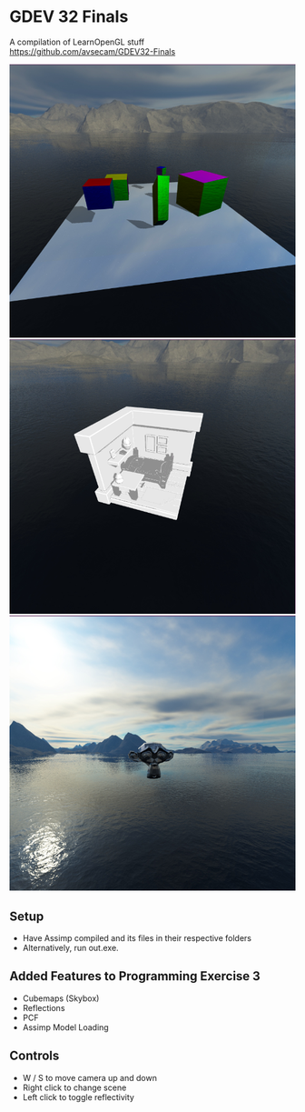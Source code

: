 # GDEV 32 Finals
A compilation of LearnOpenGL stuff \
https://github.com/avsecam/GDEV32-Finals

![Cubes](screenshotCubes.png)
![Bedroom](screenshotBedroom.png)
![Monkey](screenshotMonkey.png)

## Setup
- Have Assimp compiled and its files in their respective folders
- Alternatively, run out.exe.

## Added Features to Programming Exercise 3
- Cubemaps (Skybox)
- Reflections
- PCF
- Assimp Model Loading

## Controls
- W / S to move camera up and down
- Right click to change scene
- Left click to toggle reflectivity
